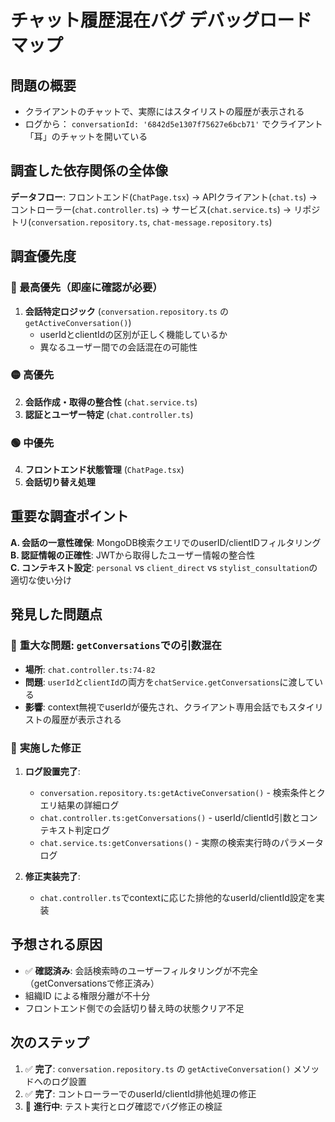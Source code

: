 # チャット履歴混在バグ デバッグロードマップ

## 問題の概要
- クライアントのチャットで、実際にはスタイリストの履歴が表示される
- ログから： `conversationId: '6842d5e1307f75627e6bcb71'` でクライアント「耳」のチャットを開いている

## 調査した依存関係の全体像

**データフロー**: 
フロントエンド(`ChatPage.tsx`) → APIクライアント(`chat.ts`) → コントローラー(`chat.controller.ts`) → サービス(`chat.service.ts`) → リポジトリ(`conversation.repository.ts`, `chat-message.repository.ts`)

## 調査優先度

### 🔴 最高優先（即座に確認が必要）
1. **会話特定ロジック** (`conversation.repository.ts` の `getActiveConversation()`)
   - userIdとclientIdの区別が正しく機能しているか
   - 異なるユーザー間での会話混在の可能性

### 🟡 高優先 
2. **会話作成・取得の整合性** (`chat.service.ts`)
3. **認証とユーザー特定** (`chat.controller.ts`)

### 🟢 中優先
4. **フロントエンド状態管理** (`ChatPage.tsx`)
5. **会話切り替え処理**

## 重要な調査ポイント

**A. 会話の一意性確保**: MongoDB検索クエリでのuserID/clientIDフィルタリング
**B. 認証情報の正確性**: JWTから取得したユーザー情報の整合性  
**C. コンテキスト設定**: `personal` vs `client_direct` vs `stylist_consultation`の適切な使い分け

## 発見した問題点

### 🚨 **重大な問題**: `getConversations`での引数混在
- **場所**: `chat.controller.ts:74-82`
- **問題**: `userId`と`clientId`の両方を`chatService.getConversations`に渡している
- **影響**: context無視でuserIdが優先され、クライアント専用会話でもスタイリストの履歴が表示される

### 🔧 **実施した修正**
1. **ログ設置完了**:
   - `conversation.repository.ts:getActiveConversation()` - 検索条件とクエリ結果の詳細ログ
   - `chat.controller.ts:getConversations()` - userId/clientId引数とコンテキスト判定ログ  
   - `chat.service.ts:getConversations()` - 実際の検索実行時のパラメータログ

2. **修正実装完了**:
   - `chat.controller.ts`でcontextに応じた排他的なuserId/clientId設定を実装

## 予想される原因
- ✅ **確認済み**: 会話検索時のユーザーフィルタリングが不完全（getConversationsで修正済み）
- 組織ID による権限分離が不十分
- フロントエンド側での会話切り替え時の状態クリア不足

## 次のステップ
1. ✅ **完了**: `conversation.repository.ts` の `getActiveConversation()` メソッドへのログ設置
2. ✅ **完了**: コントローラーでのuserId/clientId排他処理の修正
3. 🔄 **進行中**: テスト実行とログ確認でバグ修正の検証